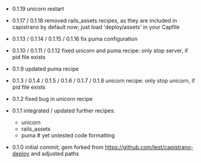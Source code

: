 - 0.1.19
  unicorn restart

- 0.1.17 / 0.1.18
  removed rails_assets recipes, as they are included in capistrano by default now; just load 'deploy/assets' in your Capfile

- 0.1.13 / 0.1.14 / 0.1.15 / 0.1.16
  fix puma configuration

- 0.1.10 / 0.1.11 / 0.1.12
  fixed unicorn and puma recipe: only stop server, if pid file exists

- 0.1.9
  updated puma recipe

- 0.1.3 / 0.1.4 / 0.1.5 / 0.1.6  / 0.1.7 / 0.1.8
  unicorn recipe: only stop unicorn, if pid file exists

- 0.1.2
  fixed bug in unicorn recipe

- 0.1.1
  integrated / updated further recipes:
  - unicorn
  - rails_assets
  - puma # yet untested
  code formatting

- 0.1.0
  initial commit;
  gem forked from https://github.com/lest/capistrano-deploy and adjusted paths